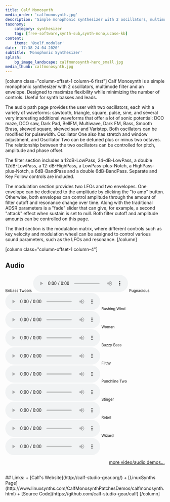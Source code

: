 ```yaml
---
title: Calf Monosynth
media_order: 'calfmonosynth.jpg'
description: 'Simple monophonic synthesizer with 2 oscillators, multimode filter and an envelope'
taxonomy:
    category: synthesizer
    tag: [free-software,synth-sub,synth-mono,ucase-kb]
content:
    items: '@self.modular'
date: '17:38 24-04-2020'
subtitle: 'Monophonic Synthesizer'
splash:
    bg_image_landscape: calfmonosynth-hero_small.jpg
media_thumb: calfmonosynth.jpg
---
```

[column class="column-offset-1 column-6 first"]
Calf Monosynth is a simple monophonic synthesizer with 2 oscillators, multimode filter and an envelope. Designed to maximize flexibility while minimizing the number of controls. Useful for synth basses and leads. 

The audio path page provides the user with two oscillators, each with a variety of waveforms: sawtooth, triangle, square, pulse, sine, and several very interesting additional waveforms that offer a lot of sonic potential: DCO maze, DCO saw, Dark Pad, BellFM, Multiwave, Dark FM, Bass, Smooth Brass, skewed square, skewed saw and Varistep. Both oscillators can be modified for pulsewidth. Oscillator One also has stretch and window adjustment, and Oscillator Two can be detuned plus or minus two octaves. The relationship between the two oscillators can be controlled for pitch, amplitude and phase offset.

The filter section includes a 12dB-LowPass, 24-dB-LowPass, a double 12dB-LowPass, a 12-dB-HighPass, a LowPass-plus-Notch, a HighPass-plus-Notch, a 6dB-BandPass and a double 6dB-BandPass. Separate and Key Follow controls are included.

The modulation section provides two LFOs and two envelopes. One envelope can be dedicated to the amplitude by clicking the "to amp" button. Otherwise, both envelopes can control amplitude through the amount of filter cutoff and resonance change over time. Along with the traditional ADSR parameters is a "fade" slider that can give, for example, a second "attack" effect when sustain is set to null. Both filter cutoff and amplitude amounts can be controlled on this page.

The third section is the modulation matrix, where different controls such as key velocity and modulation wheel can be assigned to control various sound parameters, such as the LFOs and resonance.
[/column]

[column class="column-offset-1 column-4"]
## Audio
<small>Bribass Twobis</small>
![bribasstwobis.ogg](bribasstwobis.ogg)
<small>Pugnacious</small>
![pugnacious.ogg](pugnacious.ogg)
<small>Rushing Wind</small>
![rushingwind.ogg](rushingwind.ogg)
<small>Woman</small>
![woman.ogg](woman.ogg)
<small>Buzzy Bass</small>
![buzzybass.ogg](buzzybass.ogg)
<small>Filthy</small>
![filthy.ogg](filthy.ogg)
<small>Punchline Two</small>
![punchlinetwo.ogg](punchlinetwo.ogg)
<small>Stinger</small>
![stinger.ogg](stinger.ogg)
<small>Rebel</small>
![rebel.ogg](rebel.ogg)
<small>Wizard</small>
![wizard.ogg](wizard.ogg)
<br>
<p align="right">
 <a href="https://wiki.zynthian.org/index.php/Zynthian_Sound_Demos" target="_blank">more video/audio demos...</a>
</p>
<br>
## Links:
+ [Calf's Website](http://calf-studio-gear.org/)
+ [LinuxSynths Page](http://www.linuxsynths.com/CalfMonosynthPatchesDemos/calfmonosynth.html)
+ [Source Code](https://github.com/calf-studio-gear/calf)
[/column]


